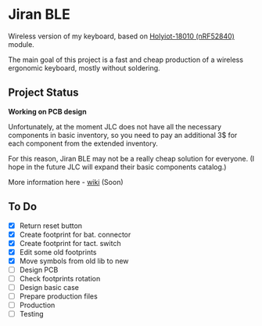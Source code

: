 # Jiran BLE

Wireless version of my keyboard, based on [Holyiot-18010 (nRF52840)](http://www.holyiot.com/tp/2019042516322180424.pdf) module.

The main goal of this project is a fast and cheap production of a wireless ergonomic keyboard, mostly without soldering.

## Project Status

**Working on PCB design**

Unfortunately, at the moment JLC does not have all the necessary components in basic inventory, so you need to pay an additional 3$ for each component from the extended inventory.

For this reason, Jiran BLE may not be a really cheap solution for everyone. (I hope in the future JLC will expand their basic components catalog.)

More information here - [wiki](https://github.com/Ladniy/jiran-ble/wiki/Components) (Soon)

## To Do

- [x] Return reset button
- [x] Create footprint for bat. connector
- [x] Create footprint for tact. switch
- [x] Edit some old footprints
- [x] Move symbols from old lib to new
- [ ] Design PCB
- [ ] Check footprints rotation
- [ ] Design basic case
- [ ] Prepare production files
- [ ] Production
- [ ] Testing	
